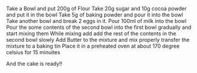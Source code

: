 Take a Bowl and put 200g of Flour
Take 20g sugar and 10g cocoa powder and put it in the bowl
Take 5g of baking powder and pour it into the bowl 
Take another bowl and break 2 eggs in it. 
Pour 100ml of milk into the bowl
Pour the some contents of the second bowl into the first bowl gradually and start mixing them
While mixing add add the rest of the contents in the second bowl slowly
Add Butter to the mixture and mix properly transfer the mixture to a baking tin
Place it in a preheated oven at about 170 degree celsius for 15 minuites

And the cake is ready!!